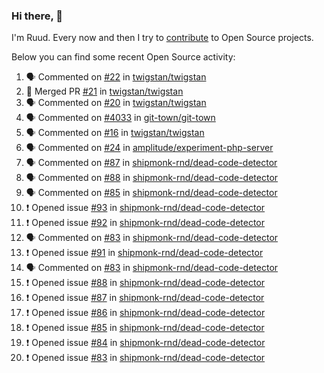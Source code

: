 ### Hi there, 👋

I'm Ruud. Every now and then I try to [contribute](https://github.com/pulls?q=+is%3Apr+author%3Aruudk+archived%3Afalse+is%3Apublic+) to Open Source projects.

Below you can find some recent Open Source activity:

<!--START_SECTION:activity-->
1. 🗣 Commented on [#22](https://github.com/twigstan/twigstan/pull/22#issuecomment-2353479200) in [twigstan/twigstan](https://github.com/twigstan/twigstan)
2. 🎉 Merged PR [#21](https://github.com/twigstan/twigstan/pull/21) in [twigstan/twigstan](https://github.com/twigstan/twigstan)
3. 🗣 Commented on [#20](https://github.com/twigstan/twigstan/pull/20#issuecomment-2352922688) in [twigstan/twigstan](https://github.com/twigstan/twigstan)
4. 🗣 Commented on [#4033](https://github.com/git-town/git-town/pull/4033#issuecomment-2351069116) in [git-town/git-town](https://github.com/git-town/git-town)
5. 🗣 Commented on [#16](https://github.com/twigstan/twigstan/issues/16#issuecomment-2351008968) in [twigstan/twigstan](https://github.com/twigstan/twigstan)
6. 🗣 Commented on [#24](https://github.com/amplitude/experiment-php-server/issues/24#issuecomment-2351008189) in [amplitude/experiment-php-server](https://github.com/amplitude/experiment-php-server)
7. 🗣 Commented on [#87](https://github.com/shipmonk-rnd/dead-code-detector/issues/87#issuecomment-2351008000) in [shipmonk-rnd/dead-code-detector](https://github.com/shipmonk-rnd/dead-code-detector)
8. 🗣 Commented on [#88](https://github.com/shipmonk-rnd/dead-code-detector/issues/88#issuecomment-2351007613) in [shipmonk-rnd/dead-code-detector](https://github.com/shipmonk-rnd/dead-code-detector)
9. 🗣 Commented on [#85](https://github.com/shipmonk-rnd/dead-code-detector/issues/85#issuecomment-2351007447) in [shipmonk-rnd/dead-code-detector](https://github.com/shipmonk-rnd/dead-code-detector)
10. ❗ Opened issue [#93](https://github.com/shipmonk-rnd/dead-code-detector/issues/93) in [shipmonk-rnd/dead-code-detector](https://github.com/shipmonk-rnd/dead-code-detector)
11. ❗ Opened issue [#92](https://github.com/shipmonk-rnd/dead-code-detector/issues/92) in [shipmonk-rnd/dead-code-detector](https://github.com/shipmonk-rnd/dead-code-detector)
12. 🗣 Commented on [#83](https://github.com/shipmonk-rnd/dead-code-detector/issues/83#issuecomment-2351002725) in [shipmonk-rnd/dead-code-detector](https://github.com/shipmonk-rnd/dead-code-detector)
13. ❗ Opened issue [#91](https://github.com/shipmonk-rnd/dead-code-detector/issues/91) in [shipmonk-rnd/dead-code-detector](https://github.com/shipmonk-rnd/dead-code-detector)
14. 🗣 Commented on [#83](https://github.com/shipmonk-rnd/dead-code-detector/issues/83#issuecomment-2350969096) in [shipmonk-rnd/dead-code-detector](https://github.com/shipmonk-rnd/dead-code-detector)
15. ❗ Opened issue [#88](https://github.com/shipmonk-rnd/dead-code-detector/issues/88) in [shipmonk-rnd/dead-code-detector](https://github.com/shipmonk-rnd/dead-code-detector)
16. ❗ Opened issue [#87](https://github.com/shipmonk-rnd/dead-code-detector/issues/87) in [shipmonk-rnd/dead-code-detector](https://github.com/shipmonk-rnd/dead-code-detector)
17. ❗ Opened issue [#86](https://github.com/shipmonk-rnd/dead-code-detector/issues/86) in [shipmonk-rnd/dead-code-detector](https://github.com/shipmonk-rnd/dead-code-detector)
18. ❗ Opened issue [#85](https://github.com/shipmonk-rnd/dead-code-detector/issues/85) in [shipmonk-rnd/dead-code-detector](https://github.com/shipmonk-rnd/dead-code-detector)
19. ❗ Opened issue [#84](https://github.com/shipmonk-rnd/dead-code-detector/issues/84) in [shipmonk-rnd/dead-code-detector](https://github.com/shipmonk-rnd/dead-code-detector)
20. ❗ Opened issue [#83](https://github.com/shipmonk-rnd/dead-code-detector/issues/83) in [shipmonk-rnd/dead-code-detector](https://github.com/shipmonk-rnd/dead-code-detector)
<!--END_SECTION:activity-->
